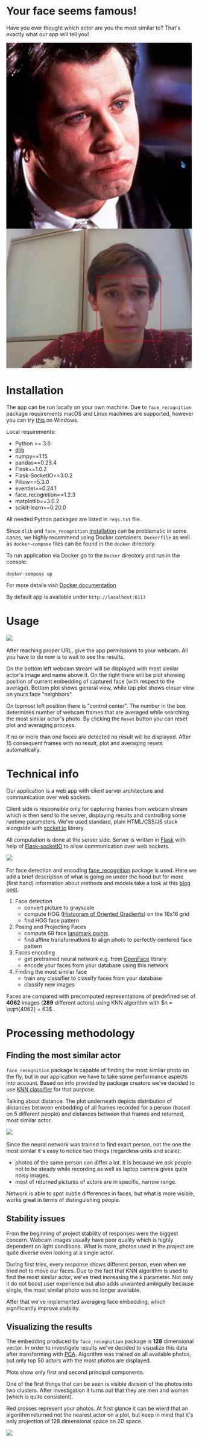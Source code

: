 # Your face seems famous!

Have you ever thought which actor are you the most similar to? That's exactly what our app will tell you!

![](images/pjt.png)
# Installation

The app can be run locally on your own machine. Due to `face_recognition` package requirements macOS and Linux machines are supported, however you can try [this](https://github.com/ageitgey/face_recognition/issues/175#issue-257710508) on Windows.

Local requirements:

- Python >= 3.6
- [dlib](http://dlib.net/)
- numpy==1.15
- pandas==0.23.4
- Flask==1.0.2
- Flask-SocketIO==3.0.2
- Pillow==5.3.0
- eventlet==0.24.1
- face_recognition==1.2.3
- matplotlib==3.0.2
- scikit-learn==0.20.0

All needed Python packages are listed in `reqs.txt` file.

Since `dlib` and `face_recognition` [installation](https://github.com/ageitgey/face_recognition#installation) can be problematic in some cases, we highly recommend using Docker containers. `Dockerfile` as well as `docker-compose` files can be found in the `docker` directory.

To run application via Docker go to the `Docker` directory and run in the console:

```docker-compose up```

For more details visit [Docker documentation](https://docs.docker.com/get-started/)

By default app is available under `http://localhost:6113`

# Usage

![](images/poliaktor_screen.png)

After reaching proper URL, give the app permissions to your webcam. All you have to do now is to wait to see the results.

On the bottom left webcam stream will be displayed with most similar actor's image and name above it. On the right there will be plot showing position of current embedding of captured face (with respect to the average). Bottom plot shows general view, while top plot shows closer view on yours face "neighbors".

On topmost left position there is "control center". The number in the box determines number of webcam frames that are averaged while searching the most similar actor's photo. By clicking the `Reset` button you can reset plot and averaging process.

If no or more than one faces are detected no result will be displayed. After 15 consequent frames with no result, plot and averaging resets automatically.

# Technical info

Our application is a web app with client server architecture and communication over web sockets.

Client side is responsible only for capturing frames from webcam stream which is then send to the server, displaying results and controlling some runtime parameters. We've used standard, plain HTML/CSS/JS stack alongside with [socket.io](https://socket.io/) library.  

All computation is done at the server side. Server is written in [Flask](http://flask.pocoo.org/) with help of [Flask-socketIO](https://flask-socketio.readthedocs.io/en/latest/) to allow communication over web sockets.

![](images/diagram.png)

For face detection and encoding [face_recognition](https://github.com/ageitgey/face_recognition) package is used. Here we add a brief description of what is going on under the hood but for more (first hand) information about methods and models take a look at this [blog post](https://medium.com/@ageitgey/machine-learning-is-fun-part-4-modern-face-recognition-with-deep-learning-c3cffc121d78).

1. Face detection
   - convert picture to grayscale
   - compute HOG ([Histogram of Oriented Gradients](https://lear.inrialpes.fr/people/triggs/pubs/Dalal-cvpr05.pdf)) on the 16x16 grid
   - find HOG face pattern
2. Posing and Projecting Faces
   - compute 68 face [landmark points](http://www.csc.kth.se/~vahidk/papers/KazemiCVPR14.pdf)
   - find affine transformations to align photo to perfectly centered face pattern
3. Faces encoding
   - get pretrained neural network e.g. from [OpenFace](https://cmusatyalab.github.io/openface/) library
   - encode your faces from your database using this network
4. Finding the most similar face
   - train any classifier to classify faces from your database
   - classify new images

Faces are compared with precomputed representations of predefined set of **4062** images (**289** different actors) using KNN algorithm with $n = \sqrt{4062} = 63$ .

# Processing methodology

## Finding the most similar actor

`face_recognition` package is capable of finding the most similar photo on the fly, but in our application we have to take some performance aspects into account. Based on info provided by package creators we've decided to use [KNN classifier](https://github.com/ageitgey/face_recognition/blob/master/examples/face_recognition_knn.py) for that purpose.

Talking about distance. The plot underneath depicts distribution of distances between embedding of all frames recorded for a person (based on 5 different people) and distances between that frames and returned, most similar actor.

![](images/distribution.png)

Since the neural network was trained to find exact person, not the one the most similar it's easy to notice two things (regardless units and scale):

- photos of the same person can differ a lot. It is because we ask people not to be steady while recording as well as laptop camera gives quite noisy images.
- most of returned pictures of actors are in specific, narrow range.

Network is able to spot subtle differences in faces, but what is more visible, works great in terms of distinguishing people.

## Stability issues

From the beginning of project stability of responses were the biggest concern. Webcam images usually have poor quality which is highly dependent on light conditions. What is more, photos used in the project are quite diverse even looking at a single actor.

During first tries, every response shows different person, even when we tried not to move our faces. Due to the fact that KNN algorithm is used to find the most similar actor, we've tried increasing the *k* parameter. Not only it do not boost user experience but also adds unwanted ambiguity because single, the most similar photo was no longer available.

After that we've implemented averaging face embedding, which significantly improve stability.

## Visualizing the results

The embedding produced by `face_recognition` package is **128** dimensional vector. In order to investigate results we've decided to visualize this data after transforming with [PCA](https://en.wikipedia.org/wiki/Principal_component_analysis). Algorithm was trained on all available photos, but only top 50 actors with the most photos are displayed.

Plots show only first and second principal components.

One of the first things that can be seen is visible division of the photos into two clusters. After investigation it turns out that they are men and women (which is quite consistent).

Red crosses represent your photos.
At first glance it can be wierd that an algorithm returned not the nearest actor on a plot, but keep in mind that it's only projection of 128 dimensional space on 2D space.

![](images/pca_wm.png)
